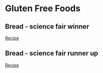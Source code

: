 # Gluten Free Foods

## Bread - science fair winner
[Recipe](https://www.glutenfreepalate.com/gluten-free-bread-recipe/)

## Bread - science fair runner up
[Recipe](https://www.kingarthurflour.com/recipes/gluten-free-sandwich-bread-recipe)
